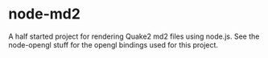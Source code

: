 # node-md2

A half started project for rendering Quake2 md2 files using node.js. See
the node-opengl stuff for the opengl bindings used for this project.
